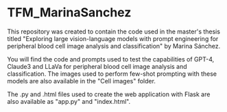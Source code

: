 # TFM_MarinaSanchez
This repository was created to contain the code used in the master's thesis titled "Exploring large vision-language models with prompt engineering for peripheral blood cell image analysis and classification" by Marina Sánchez.

You will find the code and prompts used to test the capabilities of GPT-4, Claude3 and LLaVa for peripheral blood cell image analysis and classification. The images used to perform few-shot prompting with these models are also available in the "Cell images" folder. 

The .py and .html files used to create the web application with Flask are also available as "app.py" and "index.html".
